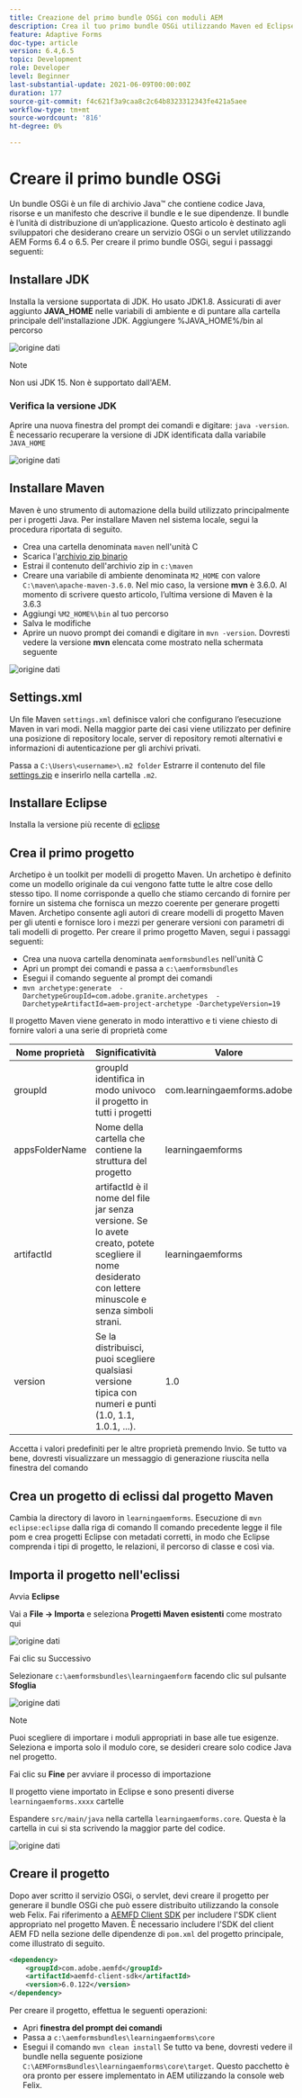 ```yaml
---
title: Creazione del primo bundle OSGi con moduli AEM
description: Crea il tuo primo bundle OSGi utilizzando Maven ed Eclipse
feature: Adaptive Forms
doc-type: article
version: 6.4,6.5
topic: Development
role: Developer
level: Beginner
last-substantial-update: 2021-06-09T00:00:00Z
duration: 177
source-git-commit: f4c621f3a9caa8c2c64b8323312343fe421a5aee
workflow-type: tm+mt
source-wordcount: '816'
ht-degree: 0%

---
```



# Creare il primo bundle OSGi

Un bundle OSGi è un file di archivio Java™ che contiene codice Java, risorse e un manifesto che descrive il bundle e le sue dipendenze. Il bundle è l’unità di distribuzione di un’applicazione. Questo articolo è destinato agli sviluppatori che desiderano creare un servizio OSGi o un servlet utilizzando AEM Forms 6.4 o 6.5. Per creare il primo bundle OSGi, segui i passaggi seguenti:


## Installare JDK

Installa la versione supportata di JDK. Ho usato JDK1.8. Assicurati di aver aggiunto **JAVA_HOME** nelle variabili di ambiente e di puntare alla cartella principale dell&#39;installazione JDK.
Aggiungere %JAVA_HOME%/bin al percorso

![origine dati](assets/java-home.JPG)

>[!NOTE]
> Non usi JDK 15. Non è supportato dall&#39;AEM.

### Verifica la versione JDK

Aprire una nuova finestra del prompt dei comandi e digitare: `java -version`. È necessario recuperare la versione di JDK identificata dalla variabile `JAVA_HOME`

![origine dati](assets/java-version.JPG)

## Installare Maven

Maven è uno strumento di automazione della build utilizzato principalmente per i progetti Java. Per installare Maven nel sistema locale, segui la procedura riportata di seguito.

* Crea una cartella denominata `maven` nell&#39;unità C
* Scarica l&#39;[archivio zip binario](http://maven.apache.org/download.cgi)
* Estrai il contenuto dell&#39;archivio zip in `c:\maven`
* Creare una variabile di ambiente denominata `M2_HOME` con valore `C:\maven\apache-maven-3.6.0`. Nel mio caso, la versione **mvn** è 3.6.0. Al momento di scrivere questo articolo, l’ultima versione di Maven è la 3.6.3
* Aggiungi `%M2_HOME%\bin` al tuo percorso
* Salva le modifiche
* Aprire un nuovo prompt dei comandi e digitare in `mvn -version`. Dovresti vedere la versione **mvn** elencata come mostrato nella schermata seguente

![origine dati](assets/mvn-version.JPG)

## Settings.xml

Un file Maven `settings.xml` definisce valori che configurano l’esecuzione Maven in vari modi. Nella maggior parte dei casi viene utilizzato per definire una posizione di repository locale, server di repository remoti alternativi e informazioni di autenticazione per gli archivi privati.

Passa a `C:\Users\<username>\.m2 folder`
Estrarre il contenuto del file [settings.zip](assets/settings.zip) e inserirlo nella cartella `.m2`.

## Installare Eclipse

Installa la versione più recente di [eclipse](https://www.eclipse.org/downloads/)

## Crea il primo progetto

Archetipo è un toolkit per modelli di progetto Maven. Un archetipo è definito come un modello originale da cui vengono fatte tutte le altre cose dello stesso tipo. Il nome corrisponde a quello che stiamo cercando di fornire per fornire un sistema che fornisca un mezzo coerente per generare progetti Maven. Archetipo consente agli autori di creare modelli di progetto Maven per gli utenti e fornisce loro i mezzi per generare versioni con parametri di tali modelli di progetto.
Per creare il primo progetto Maven, segui i passaggi seguenti:

* Crea una nuova cartella denominata `aemformsbundles` nell&#39;unità C
* Apri un prompt dei comandi e passa a `c:\aemformsbundles`
* Esegui il comando seguente al prompt dei comandi
* `mvn archetype:generate  -DarchetypeGroupId=com.adobe.granite.archetypes  -DarchetypeArtifactId=aem-project-archetype -DarchetypeVersion=19`

Il progetto Maven viene generato in modo interattivo e ti viene chiesto di fornire valori a una serie di proprietà come

| Nome proprietà | Significatività | Valore |
|------------------------|---------------------------------------|---------------------|
| groupId | groupId identifica in modo univoco il progetto in tutti i progetti | com.learningaemforms.adobe |
| appsFolderName | Nome della cartella che contiene la struttura del progetto | learningaemforms |
| artifactId | artifactId è il nome del file jar senza versione. Se lo avete creato, potete scegliere il nome desiderato con lettere minuscole e senza simboli strani. | learningaemforms |
| version | Se la distribuisci, puoi scegliere qualsiasi versione tipica con numeri e punti (1.0, 1.1, 1.0.1, ...). | 1.0 |

Accetta i valori predefiniti per le altre proprietà premendo Invio.
Se tutto va bene, dovresti visualizzare un messaggio di generazione riuscita nella finestra del comando

## Crea un progetto di eclissi dal progetto Maven

Cambia la directory di lavoro in `learningaemforms`.
Esecuzione di `mvn eclipse:eclipse` dalla riga di comando
Il comando precedente legge il file pom e crea progetti Eclipse con metadati corretti, in modo che Eclipse comprenda i tipi di progetto, le relazioni, il percorso di classe e così via.

## Importa il progetto nell&#39;eclissi

Avvia **Eclipse**

Vai a **File -> Importa** e seleziona **Progetti Maven esistenti** come mostrato qui

![origine dati](assets/import-mvn-project.JPG)

Fai clic su Successivo

Selezionare `c:\aemformsbundles\learningaemform` facendo clic sul pulsante **Sfoglia**

![origine dati](assets/select-mvn-project.JPG)

>[!NOTE]
>Puoi scegliere di importare i moduli appropriati in base alle tue esigenze. Seleziona e importa solo il modulo core, se desideri creare solo codice Java nel progetto.

Fai clic su **Fine** per avviare il processo di importazione

Il progetto viene importato in Eclipse e sono presenti diverse `learningaemforms.xxxx` cartelle

Espandere `src/main/java` nella cartella `learningaemforms.core`. Questa è la cartella in cui si sta scrivendo la maggior parte del codice.

![origine dati](assets/learning-core.JPG)

## Creare il progetto

Dopo aver scritto il servizio OSGi, o servlet, devi creare il progetto per generare il bundle OSGi che può essere distribuito utilizzando la console web Felix. Fai riferimento a [AEMFD Client SDK](https://repo.adobe.com/nexus/content/repositories/public/com/adobe/aemfd/aemfd-client-sdk/) per includere l&#39;SDK client appropriato nel progetto Maven. È necessario includere l&#39;SDK del client AEM FD nella sezione delle dipendenze di `pom.xml` del progetto principale, come illustrato di seguito.

```xml
<dependency>
    <groupId>com.adobe.aemfd</groupId>
    <artifactId>aemfd-client-sdk</artifactId>
    <version>6.0.122</version>
</dependency>
```

Per creare il progetto, effettua le seguenti operazioni:

* Apri **finestra del prompt dei comandi**
* Passa a `c:\aemformsbundles\learningaemforms\core`
* Esegui il comando `mvn clean install`
Se tutto va bene, dovresti vedere il bundle nella seguente posizione `C:\AEMFormsBundles\learningaemforms\core\target`. Questo pacchetto è ora pronto per essere implementato in AEM utilizzando la console web Felix.
